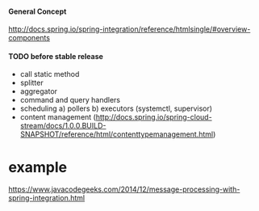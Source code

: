 #### General Concept
http://docs.spring.io/spring-integration/reference/htmlsingle/#overview-components

#### TODO before stable release
* call static method
* splitter
* aggregator
* command and query handlers
* scheduling
    a) pollers
    b) executors (systemctl, supervisor)
* content management (http://docs.spring.io/spring-cloud-stream/docs/1.0.0.BUILD-SNAPSHOT/reference/html/contenttypemanagement.html)   

# example
https://www.javacodegeeks.com/2014/12/message-processing-with-spring-integration.html